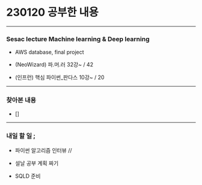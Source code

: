 # 230120 공부한 내용

---

### Sesac lecture Machine learning & Deep learning

- AWS database, final project

- (NeoWizard) 파.머.러 32강~ / 42

- (인프런) 핵심 파이썬\_판다스 10강~ / 20

---

### 찾아본 내용

- []

---

### 내일 할 일 ;

- 파이썬 알고리즘 인터뷰 //

- 설날 공부 계획 짜기

- SQLD 준비

